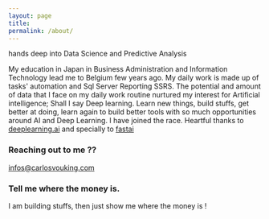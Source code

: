 ```yaml
---
layout: page
title: 
permalink: /about/
---
```


hands deep into Data Science and Predictive Analysis

 My education in Japan in Business Administration and Information Technology lead me to Belgium few years ago.  My daily work is made up of tasks' automation and Sql Server Reporting SSRS. The potential and amount of data that I face on my daily work routine nurtured my interest for Artificial intelligence; Shall I say Deep learning. 
 Learn new things, build stuffs, get better at doing, learn again to build better tools with so much opportunities around AI and Deep Learning. I have joined the race.
Heartful thanks to [deeplearning.ai](www.deeplearning.ai) and specially to [fastai](www.fast.ai)



### Reaching out to me ??

[infos@carlosvouking.com](mailto:infos@carlosvouking.com)


### Tell me where the money is.

I am building stuffs, then just show me where the money is !
